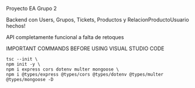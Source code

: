 Proyecto EA Grupo 2

Backend con Users, Grupos, Tickets, Productos y RelacionProductoUsuario hechos!

API completamente funcional a falta de retoques


IMPORTANT COMMANDS BEFORE USING VISUAL STUDIO CODE

    tsc --init \
    npm init -y \
    npm i express cors dotenv multer mongoose \
    npm i @types/express @types/cors @types/dotenv @types/multer @types/mongoose -D
